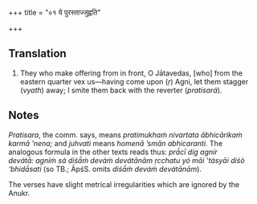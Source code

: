 +++
title = "०१ ये पुरस्ताज्जुह्वति"

+++
## Translation
1. They who make offering from in front, O Jātavedas, \[who\] from the  
eastern quarter vex us—having come upon (*ṛ*) Agni, let them stagger  
(*vyath*) away; I smite them back with the reverter (*pratisará*).

## Notes
*Pratisara*, the comm. says, means *pratimukhaṁ nivartata ābhicārikaṁ  
karmā ’nena;* and *juhvati* means *homenā ’smān abhicaranti*. The  
analogous formula in the other texts reads thus: *prā́cī díg agnír  
devátā: agníṁ sá diśā́ṁ deváṁ devátānām ṛcchatu yó māi ’tásyāi diśò  
‘bhidā́sati* (so TB.; ĀpśS. omits *diśā́ṁ deváṁ devátānām*).  
  
The verses have slight metrical irregularities which are ignored by the  
Anukr.
